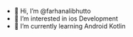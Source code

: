 - 👋 Hi, I’m @farhanalibhutto
- 👀 I’m interested in ios Development
- 🌱 I’m currently learning Android Kotlin

<!---
farhanalibhutto/farhanalibhutto is a ✨ special ✨ repository because its `README.md` (this file) appears on your GitHub profile.
You can click the Preview link to take a look at your changes.
--->
